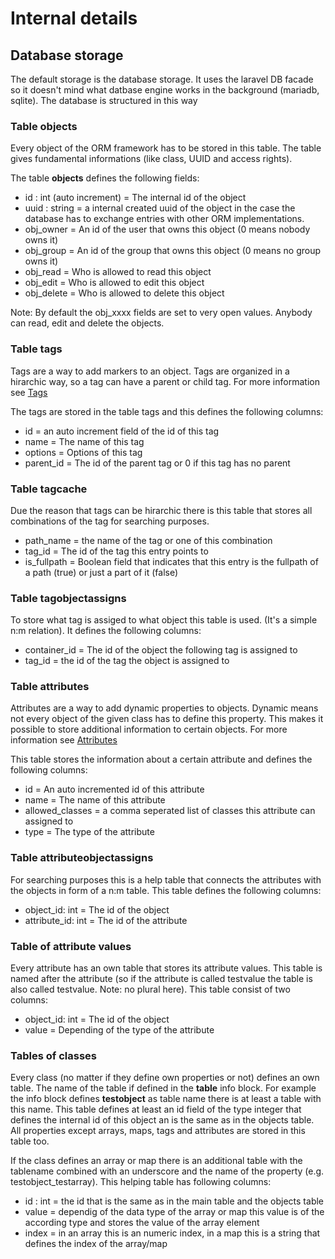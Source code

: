# Internal details

## Database storage
The default storage is the database storage. It uses the laravel DB facade so it doesn't mind what datbase engine works in the background (mariadb, sqlite). The database is structured in this way

### Table objects
Every object of the ORM framework has to be stored in this table. The table gives fundamental informations (like class, UUID and access rights).

The table <b>objects</b> defines the following fields:
- id : int (auto increment) = The internal id of the object
- uuid : string = a internal created uuid of the object in the case the database has to exchange entries with other ORM implementations.
- obj_owner = An id of the user that owns this object (0 means nobody owns it)
- obj_group = An id of the group that owns this object (0 means no group owns it)
- obj_read = Who is allowed to read this object
- obj_edit = Who is allowed to edit this object
- obj_delete = Who is allowed to delete this object

Note: By default the obj_xxxx fields are set to very open values. Anybody can read, edit and delete the objects.

### Table tags
Tags are a way to add markers to an object. Tags are organized in a hirarchic way, so a tag can have a parent or child tag.  For more information see [Tags](/doc/md/TAGS.md)

The tags are stored in the table tags and this defines the following columns:
- id = an auto increment field of the id of this tag
- name = The name of this tag
- options = Options of this tag
- parent_id = The id of the parent tag or 0 if this tag has no parent

### Table tagcache
Due the reason that tags can be hirarchic there is this table that stores all combinations of the tag for searching purposes.
- path_name = the name of the tag or one of this combination
- tag_id = The id of the tag this entry points to
- is_fullpath = Boolean field that indicates that this entry is the fullpath of a path (true) or just a part of it (false)
 
### Table tagobjectassigns
To store what tag is assiged to what object this table is used. (It's a simple n:m relation). It defines the following columns:
- container_id = The id of the object the following tag is assigned to
- tag_id = the id of the tag the object is assigned to

### Table attributes
Attributes are a way to add dynamic properties to objects. Dynamic means not every object of the given class has to define this property. This makes it possible to store additional information to certain objects. For more information see [Attributes](/doc/md/ATTRIBUTES.md)

This table stores the information about a certain attribute and defines the following columns:
- id = An auto incremented id of this attribute
- name = The name of this attribute
- allowed_classes = a comma seperated list of classes this attribute can assigned to
- type = The type of the attribute

### Table attributeobjectassigns
For searching purposes this is a help table that connects the attributes with the objects in form of a n:m table. This table defines the following columns:
- object_id: int = The id of the object
- attribute_id: int = The id of the attribute

### Table of attribute values
Every attribute has an own table that stores its attribute values. This table is named after the attribute (so if the attribute is called testvalue the table is also called testvalue. Note: no plural here). This table consist of two columns:
- object_id: int = The id of the object
- value = Depending of the type of the attribute 

### Tables of classes
Every class (no matter if they define own properties or not) defines an own table. The name of the table if defined in the <b>table</b> info block. For example the info block defines <b>testobject</b> as table name there is at least a table with this name. This table defines at least an id field of the type integer that defines the internal id of this object an is the same as in the objects table. All properties except arrays, maps, tags and attributes are stored in this table too. 

If the class defines an array or map there is an additional table with the tablename combined with an underscore and the name of the property (e.g. testobject_testarray). This helping table has following columns:
- id : int = the id that is the same as in the main table and the objects table
- value = dependig of the data type of the array or map this value is of the according type and stores the value of the array element
- index = in an array this is an numeric index, in a map this is a string that defines the index of the array/map


